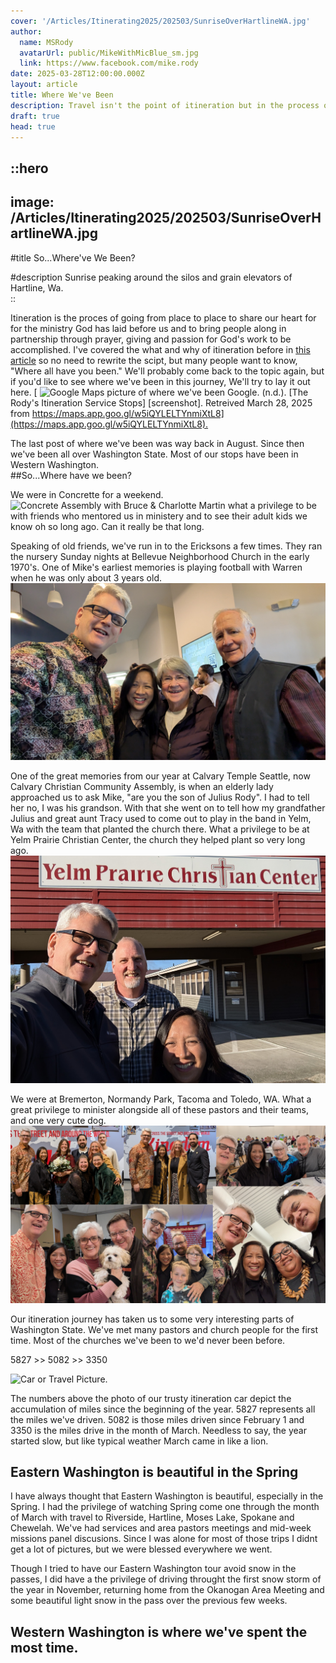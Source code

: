 ```yaml
---
cover: '/Articles/Itinerating2025/202503/SunriseOverHartlineWA.jpg'
author:
  name: MSRody
  avatarUrl: public/MikeWithMicBlue_sm.jpg
  link: https://www.facebook.com/mike.rody
date: 2025-03-28T12:00:00.000Z
layout: article
title: Where We've Been
description: Travel isn't the point of itineration but in the process of meeting with pastors and church people where we've been become quite important.
draft: true
head: true
---
```


::hero
---
image: /Articles/Itinerating2025/202503/SunriseOverHartlineWA.jpg
---
#title
So...Where've We Been?

#description
Sunrise peaking around the silos and grain elevators of Hartline, Wa.  
::

Itineration is the proces of going from place to place to share our heart for for the ministry God has laid before us and to bring people along in partnership through prayer, giving and passion for God's work to be accomplished. I've covered the what and why of itineration before in [this article](https://therodys.com/articles/itineration-has-begun) so no need to rewrite the scipt, but many people want to know, "Where all have you been." We'll probably come back to the topic again, but if you'd like to see where we've been in this journey, We'll try to lay it out here.
[
![Google Maps picture of where we've been](/Articles/Itinerating2025/202503/20250331GMapsWhereWeveBeen.jpg)
Google. (n.d.). [The Rody's Itineration Service Stops] [screenshot]. Retreived March 28, 2025 from [https://maps.app.goo.gl/w5iQYLELTYnmiXtL8](https://maps.app.goo.gl/w5iQYLELTYnmiXtL8).
](https://maps.app.goo.gl/w5iQYLELTYnmiXtL8)


The last post of where we've been was way back in August. Since then we've been all over Washington State. Most of our stops have been in Western Washington.  
##So...Where have we been?

We were in Concrette for a weekend.
![Concrete Assembly with Bruce & Charlotte Martin](/Articles/Itinerating2024/202412/ConcretterCollage.png)
what a privilege to be with friends who mentored us in ministery and to see their adult kids we know oh so long ago.  Can it really be that long.

Speaking of old friends, we've run in to the Ericksons a few times.  They ran the nursery Sunday nights at Bellevue Neighborhood Church in the early 1970's. One of Mike's earliest memories is playing football with Warren when he was only about 3 years old.
![Friends from wayback, now partners for the mission.](public/Articles/Itinerating2024/202412/FreindsFromWayback.jpg)

One of the great memories from our year at Calvary Temple Seattle, now Calvary Christian Community Assembly, is when an elderly lady approached us to ask Mike, "are you the son of Julius Rody".  I had to tell her no, I was his grandson.  With that she went on to tell how my grandfather Julius and great aunt Tracy used to come out to play in the band in Yelm, Wa with the team that planted the church there. What a privilege to be at Yelm Prairie Christian Center, the church they helped plant so very long ago.
![Yelm Prairie Christian Center with Pastor Brad Carlson.](public/Articles/Itinerating2024/202412/YelmPrairieCC.jpg)

We were at Bremerton, Normandy Park, Tacoma and Toledo, WA. What a great privilege to minister alongside all of these pastors and their teams, and one very cute dog.
![Our travels in the fall collage.](public/Articles/Itinerating2024/202412/PastorCollage.png)






Our itineration journey has taken us to some very interesting parts of Washington State.  We've met many pastors and church people for the first time. Most of the churches we've been to we'd never been before. 

5827 >> 5082 >> 3350

![Car or Travel Picture.](/Articles/Itinerating2024/202412/ThingsMissed/PXL_20241128_213839449.MP.jpg)


The numbers above the photo of our trusty itineration car depict the accumulation of miles since the beginning of the year.  5827 represents all the miles we've driven.  5082 is those miles driven since February 1 and 3350 is the miles drive in the month of March.  Needless to say, the year started slow, but like typical weather March came in like a lion.

## Eastern Washington is beautiful in the Spring
I have always thought that Eastern Washington is beautiful, especially in the Spring.  I had the privilege of watching Spring come one through the month of March with travel to Riverside, Hartline, Moses Lake, Spokane and Chewelah. We've had services and area pastors meetings and mid-week missions panel discusions.  Since I was alone for most of those trips I didnt get a lot of pictures, but we were blessed everywhere we went.

Though I tried to have our Eastern Washington tour avoid snow in the passes, I did have a the privilege of driving throught the first snow storm of the year in November, returning home from the Okanogan Area Meeting and some beautiful light snow in the pass over the previous few weeks.

## Western Washington is where we've spent the most time.

